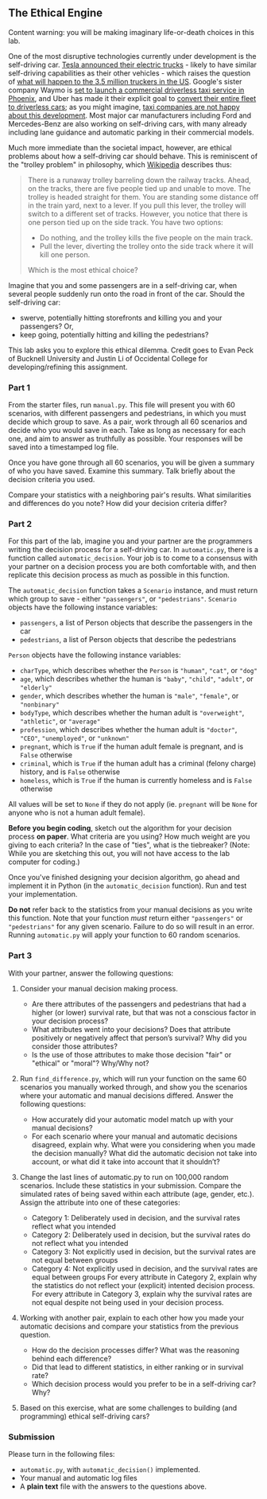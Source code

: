 ## The Ethical Engine

Content warning: you will be making imaginary life-or-death choices in this lab.

One of the most disruptive technologies currently under development is the self-driving car. [Tesla announced their electric trucks](https://www.theverge.com/2017/11/16/16667366/tesla-semi-truck-announced-price-release-date-electric-self-driving) - likely to have similar self-driving capabilities as their other vehicles - which raises the question of [what will happen to the 3.5 million truckers in the US](https://www.theguardian.com/technology/2016/jun/17/self-driving-trucks-impact-on-drivers-jobs-us). Google's sister company Waymo is [set to launch a commercial driverless taxi service in Phoenix](https://arstechnica.com/cars/2017/10/report-waymo-aiming-to-launch-commercial-driverless-service-this-year/), and Uber has made it their explicit goal to [convert their entire fleet to driverless cars](https://www.washingtonpost.com/business/economy/uber-signs-deal-to-buy-24000-autonomous-vehicles-from-volvo/2017/11/20/d6038f28-ce2a-11e7-81bc-c55a220c8cbe_story.html); as you might imagine, [taxi companies are not happy about this development](http://money.cnn.com/2017/01/10/technology/new-york-self-driving-cars-ridesharing/index.html). Most major car manufacturers including Ford and Mercedes-Benz are also working on self-driving cars, with many already including lane guidance and automatic parking in their commercial models.

Much more immediate than the societal impact, however, are ethical problems about how a self-driving car should behave. This is reminiscent of the "trolley problem" in philosophy, which [Wikipedia](https://en.wikipedia.org/wiki/Trolley_problem) describes thus:

> There is a runaway trolley barreling down the railway tracks. Ahead, on the tracks, there are five people tied up and unable to move. The trolley is headed straight for them. You are standing some distance off in the train yard, next to a lever. If you pull this lever, the trolley will switch to a different set of tracks. However, you notice that there is one person tied up on the side track. You have two options:
> 
> * Do nothing, and the trolley kills the five people on the main track.
> * Pull the lever, diverting the trolley onto the side track where it will kill one person.
> 
> Which is the most ethical choice?

Imagine that you and some passengers are in a self-driving car, when several people suddenly run onto the road in front of the car. Should the self-driving car:

* swerve, potentially hitting storefronts and killing you and your passengers? Or,
* keep going, potentially hitting and killing the pedestrians?

This lab asks you to explore this ethical dilemma. Credit goes to Evan Peck of Bucknell University and  Justin Li of Occidental College for developing/refining this assignment.

### Part 1

From the starter files, run `manual.py`. This file will present you with 60 scenarios, with different passengers and pedestrians, in which you must decide which group to save. As a pair, work through all 60 scenarios and decide who you would save in each. Take as long as necessary for each one, and aim to answer as truthfully as possible. Your responses will be saved into a timestamped log file.

Once you have gone through all 60 scenarios, you will be given a summary of who you have saved. Examine this summary. Talk briefly about the decision criteria you used.

Compare your statistics with a neighboring pair's results. What similarities and differences do you note? How did your decision criteria differ?

### Part 2

For this part of the lab, imagine you and your partner are the programmers writing the decision process for a self-driving car. In `automatic.py`, there is a function called `automatic_decision`. Your job is to come to a consensus with your partner on a decision process you are both comfortable with, and then replicate this decision process as much as possible in this function.

The `automatic_decision` function takes a `Scenario` instance, and must return which group to save - either `"passengers"`, or `"pedestrians"`. `Scenario` objects have the following instance variables:

* `passengers`, a list of Person objects that describe the passengers in the car
* `pedestrians`, a list of Person objects that describe the pedestrians

`Person` objects have the following instance variables:

* `charType`, which describes whether the `Person` is `"human"`, `"cat"`, or `"dog"`
* `age`, which describes whether the human is `"baby"`, `"child"`, `"adult"`, or `"elderly"`
* `gender`, which describes whether the human is `"male"`, `"female"`, or `"nonbinary"`
* `bodyType`, which describes whether the human adult is `"overweight"`, `"athletic"`, or `"average"`
* `profession`, which describes whether the human adult is `"doctor"`, `"CEO"`, `"unemployed"`, or `"unknown"`
* `pregnant`, which is `True` if the human adult female is pregnant, and is `False` otherwise
* `criminal`, which is `True` if the human adult has a criminal (felony charge) history, and is `False` otherwise
* `homeless`, which is `True` if the human is currently homeless and is `False` otherwise

All values will be set to `None` if they do not apply (ie. `pregnant` will be `None` for anyone who is not a human adult female).

**Before you begin coding**, sketch out the algorithm for your decision process **on paper**. What criteria are you using? How much weight are you giving to each criteria? In the case of "ties", what is the tiebreaker? (Note: While you are sketching this out, you will not have access to the lab computer for coding.)

Once you've finished designing your decision algorithm, go ahead and implement it in Python (in the `automatic_decision` function). Run and test your implementation.

**Do not** refer back to the statistics from your manual decisions as you write this function. Note that your function *must* return either `"passengers"` or `"pedestrians"` for any given scenario. Failure to do so will result in an error. Running `automatic.py` will apply your function to 60 random scenarios.


### Part 3

With your partner, answer the following questions:

1. Consider your manual decision making process.
    * Are there attributes of the passengers and pedestrians that had a higher (or lower) survival rate, but that was not a conscious factor in your decision process?
    * What attributes went into your decisions? Does that attribute positively or negatively affect that person’s survival? Why did you consider those attributes?
    * Is the use of those attributes to make those decision "fair" or "ethical" or "moral"? Why/Why not?

2. Run `find_difference.py`, which will run your function on the same 60 scenarios you manually worked through, and show you the scenarios where your automatic and manual decisions differed. Answer the following questions:
    * How accurately did your automatic model match up with your manual decisions?
    * For each scenario where your manual and automatic decisions disagreed, explain why. What were you considering when you made the decision manually? What did the automatic decision not take into account, or what did it take into account that it shouldn’t?

3. Change the last lines of automatic.py to run on 100,000 random scenarios. Include these statistics in your submission. Compare the simulated rates of being saved within each attribute (age, gender, etc.). Assign the attribute into one of these categories:
    * Category 1: Deliberately used in decision, and the survival rates reflect what you intended
    * Category 2: Deliberately used in decision, but the survival rates do not reflect what you intended
    * Category 3: Not explicitly used in decision, but the survival rates are not equal between groups
    * Category 4: Not explicitly used in decision, and the survival rates are equal between groups
For every attribute in Category 2, explain why the statistics do not reflect your (explicit) intented decision process. For every attribute in Category 3, explain why the survival rates are not equal despite not being used in your decision process.

4. Working with another pair, explain to each other how you made your automatic decisions and compare your statistics from the previous question.
    * How do the decision processes differ? What was the reasoning behind each difference?
    * Did that lead to different statistics, in either ranking or in survival rate?
    * Which decision process would you prefer to be in a self-driving car? Why?

5. Based on this exercise, what are some challenges to building (and programming) ethical self-driving cars?

### Submission

Please turn in the following files:

* `automatic.py`, with `automatic_decision()` implemented.
* Your manual and automatic log files
* A **plain text** file with the answers to the questions above.